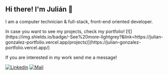 
  ## Hi there! I'm Julián 👋

   <p >I am a computer technician & full-stack, front-end oriented developer.</p>
   In case you want to see my projects, check my portfolio!     [![](https://img.shields.io/badge/-See%20more-lightgrey?&link=https://julian-gonzalez-portfolio.vercel.app/projects)](https://julian-gonzalez-portfolio.vercel.app/) 
   <p> If you are interested in my work send me a message!</p>

[![Linkedin](https://img.shields.io/badge/-Linkedin-blue?style=flat-square&logo=Linkedin&logoColor=white&link=https://www.linkedin.com/in/juliangonzalezdev//)](https://www.linkedin.com/in/juliangonzalezdev/)
[![Mail](https://img.shields.io/badge/-Mail-red?style=flat-square&logo=Gmail&logoColor=white&link=mailto:julianmarcos505@gmail.com)](mailto:julianmarcos505@gmail.com)   


